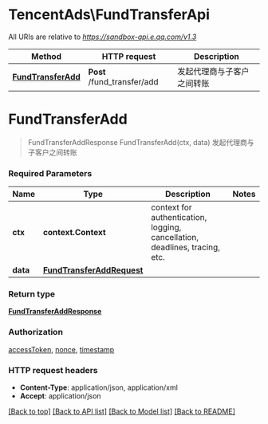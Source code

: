# TencentAds\FundTransferApi

All URIs are relative to *https://sandbox-api.e.qq.com/v1.3*

Method | HTTP request | Description
------------- | ------------- | -------------
[**FundTransferAdd**](FundTransferApi.md#FundTransferAdd) | **Post** /fund_transfer/add | 发起代理商与子客户之间转账


# **FundTransferAdd**
> FundTransferAddResponse FundTransferAdd(ctx, data)
发起代理商与子客户之间转账

### Required Parameters

Name | Type | Description  | Notes
------------- | ------------- | ------------- | -------------
 **ctx** | **context.Context** | context for authentication, logging, cancellation, deadlines, tracing, etc.
  **data** | [**FundTransferAddRequest**](FundTransferAddRequest.md)|  | 

### Return type

[**FundTransferAddResponse**](FundTransferAddResponse.md)

### Authorization

[accessToken](../README.md#accessToken), [nonce](../README.md#nonce), [timestamp](../README.md#timestamp)

### HTTP request headers

 - **Content-Type**: application/json, application/xml
 - **Accept**: application/json

[[Back to top]](#) [[Back to API list]](../README.md#documentation-for-api-endpoints) [[Back to Model list]](../README.md#documentation-for-models) [[Back to README]](../README.md)

